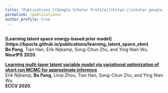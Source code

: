 ```yaml
---
title: "Publications [(Google Scholar Profile)](https://scholar.google.com/citations?user=s9fNEVEAAAAJ&hl=en)"
permalink: /publications/
author_profile: true
---
```


<br>
<b>[Learning latent space energy-based prior model](https://bpucla.github.io/publications/learning_latent_space_ebm)</b> <br> 
<b>Bo Pang</b>, Tian Han, Erik Nijkamp, Song-Chun Zhu, and Ying Nian Wu.<br> 
<b>NeurIPS 2020</b>.

<b>[Learning multi-layer latent variable model via variational optimization of short run MCMC for approximate inference](https://bpucla.github.io/publications/learn_multilayer_short_run)</b> <br> 
Erik Nijkamp, <b>Bo Pang</b>, Linqi Zhou, Tian Han, Song-Chun Zhu, and Ying Nian Wu.<br> 
<b>ECCV 2020</b>.



